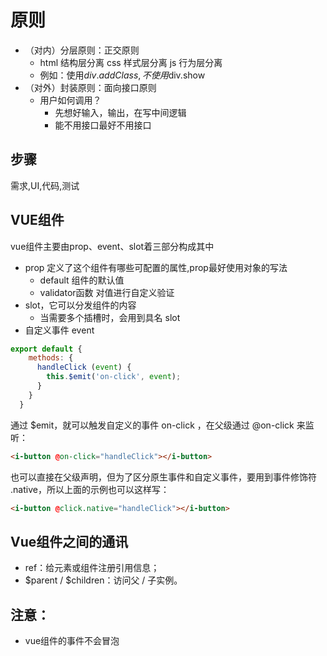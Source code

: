 # 原则

- （对内）分层原则：正交原则
	- html 结构层分离  css  样式层分离   js 行为层分离
	- 例如：使用$div.addClass,不使用$div.show
- （对外）封装原则：面向接口原则
	- 用户如何调用？
		- 先想好输入，输出，在写中间逻辑
		- 能不用接口最好不用接口
## 步骤
需求,UI,代码,测试

## VUE组件
vue组件主要由prop、event、slot着三部分构成其中
- prop 定义了这个组件有哪些可配置的属性,prop最好使用对象的写法
    - default 组件的默认值
    - validator函数 对值进行自定义验证
-  slot，它可以分发组件的内容
    - 当需要多个插槽时，会用到具名 slot
- 自定义事件 event
```javascript
export default {
    methods: {
      handleClick (event) {
        this.$emit('on-click', event);
      }
    }
  }
```
通过 $emit，就可以触发自定义的事件 on-click ，在父级通过 @on-click 来监听：

```html
<i-button @on-click="handleClick"></i-button>
```
也可以直接在父级声明，但为了区分原生事件和自定义事件，要用到事件修饰符 .native，所以上面的示例也可以这样写：
```html
<i-button @click.native="handleClick"></i-button>
```
## Vue组件之间的通讯
- ref：给元素或组件注册引用信息；
- $parent / $children：访问父 / 子实例。



## 注意：

- vue组件的事件不会冒泡




